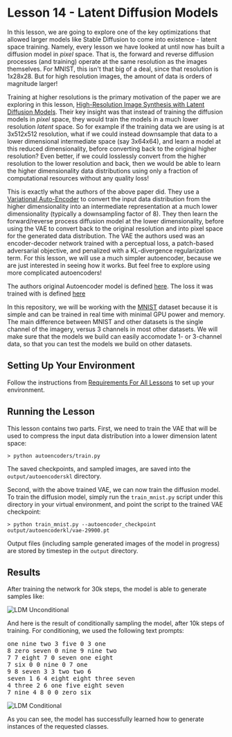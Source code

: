# Lesson 14 - Latent Diffusion Models

In this lesson, we are going to explore one of the key optimizations that allowed larger models like Stable Diffusion to come into existence - latent space training. Namely, every lesson we have looked at until now has built a diffusion model in *pixel* space. That is, the forward and reverse diffusion processes (and training) operate at the same resolution as the images themselves. For MNIST, this isn't that big of a deal, since that resolution is 1x28x28. But for high resolution images, the amount of data is orders of magnitude larger!

Training at higher resolutions is the primary motivation of the paper we are exploring in this lesson, [High-Resolution Image Synthesis with Latent Diffusion Models](https://arxiv.org/abs/2112.10752). Their key insight was that instead of training the diffusion models in *pixel* space, they would train the models in a much lower resolution *latent* space. So for example if the training data we are using is at 3x512x512 resolution, what if we could instead downsample that data to a lower dimensional intermediate space (say 3x64x64), and learn a model at this reduced dimensionality, before converting back to the original higher resolution? Even better, if we could losslessly convert from the higher resolution to the lower resolution and back, then we would be able to learn the higher dimensionality data distributions using only a fraction of computational resources without any quality loss!

This is exactly what the authors of the above paper did. They use a [Variational Auto-Encoder](https://arxiv.org/abs/1312.6114) to convert the input data distribution from the higher dimensionality into an intermediate representation at a much lower dimensionality (typically a downsampling factor of 8). They then learn the forward/reverse process diffusion model at the lower dimensionality, before using the VAE to convert back to the original resolution and into pixel space for the generated data distribution. The VAE the authors used was an encoder-decoder network trained with a perceptual loss, a patch-based adversarial objective, and penalized with a KL-divergence regularization term. For this lesson, we will use a much simpler autoencoder, because we are just interested in seeing how it works. But feel free to explore using more complicated autoencoders!

The authors original Autoencoder model is defined [here](https://github.com/CompVis/latent-diffusion/blob/main/ldm/models/autoencoder.py#L285). The loss it was trained with is defined [here](https://github.com/CompVis/latent-diffusion/blob/main/ldm/modules/losses/contperceptual.py#L7)



In this repository, we will be working with the [MNIST](https://en.wikipedia.org/wiki/MNIST_database) dataset because it is simple and can be trained in real time with minimal GPU power and memory. The main difference between MNIST and other datasets is the single channel of the imagery, versus 3 channels in most other datasets. We will make sure that the models we build can easily accomodate 1- or 3-channel data, so that you can test the models we build on other datasets.

## Setting Up Your Environment

Follow the instructions from [Requirements For All Lessons](https://github.com/swookey-thinky/mindiffusion?tab=readme-ov-file#requirements-for-all-lessons) to set up your environment.

## Running the Lesson

This lesson contains two parts. First, we need to train the VAE that will be used to compress the input data distribution into a lower dimension latent space:

```
> python autoencoders/train.py
```

The saved checkpoints, and sampled images, are saved into the `output/autoencoderskl` directory.

Second, with the above trained VAE, we can now train the diffusion model. To train the diffusion model, simply run the `train_mnist.py` script under this directory in your virtual environment, and point the script to the trained VAE checkpoint:

```
> python train_mnist.py --autoencoder_checkpoint output/autoencoderkl/vae-29900.pt
```

Output files (including sample generated images of the model in progress) are stored by timestep in the `output` directory.

## Results

After training the network for 30k steps, the model is able to generate samples like:

![LDM Unconditional](https://drive.google.com/uc?export=view&id=1PN7t8qNKOMbqvNqM3L6EeQThUxrW6L2n)

And here is the result of conditionally sampling the model, after 10k steps of training. For conditioning,
we used the following text prompts:

<pre>
one nine two 3 five 0 3 one 
8 zero seven 0 nine 9 nine two 
7 7 eight 7 0 seven one eight 
7 six 0 0 nine 0 7 one 
9 8 seven 3 3 two two 6 
seven 1 6 4 eight eight three seven 
4 three 2 6 one five eight seven 
7 nine 4 8 0 0 zero six 
</pre>

![LDM Conditional](https://drive.google.com/uc?export=view&id=1l0l-BV7aNXEhYyeT0a2ItodEHVuPVV-L)

As you can see, the model has successfully learned how to generate instances of the requested classes.
